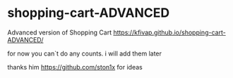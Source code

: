 # shopping-cart-ADVANCED


Advanced version of Shopping Cart
https://kfivap.github.io/shopping-cart-ADVANCED/

for now you can`t do any counts. i will add them later



thanks him https://github.com/ston1x for ideas
